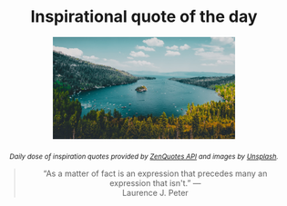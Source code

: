 
<div align="center">

# Inspirational quote of the day

<img src="./data/photo.jpeg" alt="Beautiful nature photo" width="320" height="180">

<sub><i>Daily dose of inspiration quotes provided by [ZenQuotes API](https://zenquotes.io/) and images by [Unsplash](https://unsplash.com/).</i></sub>


<blockquote>&ldquo;As a matter of fact is an expression that precedes many an expression that isn't.&rdquo; &mdash; <footer>Laurence J. Peter</footer></blockquote>

</div>
